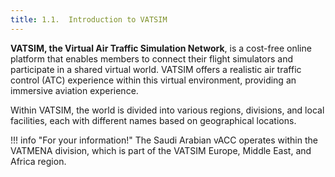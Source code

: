 ```yaml
---
title: 1.1.  Introduction to VATSIM
---
```

**VATSIM, the Virtual Air Traffic Simulation Network**, is a cost-free online platform that enables
members to connect their flight simulators and participate in a shared virtual world. VATSIM
offers a realistic air traffic control (ATC) experience within this virtual environment, providing an
immersive aviation experience. 

Within VATSIM, the world is divided into various regions, divisions, and local facilities, each with different names based on geographical locations.

!!! info "For your information!"
    The Saudi Arabian vACC operates within the VATMENA division, which is part of the VATSIM Europe, Middle East, and Africa region.
